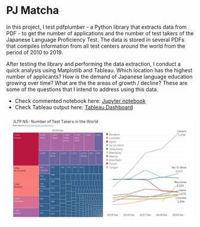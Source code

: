 # PJ Matcha
In this project, I test pdfplumber - a Python library that extracts data from PDF - to get the number of applications and the number of test takers of the Japanese Language Proficiency Test. The data is stored in several PDFs that compiles information from all test centers around the world from the period of 2010 to 2019.

After testing the library and performing the data extraction, I conduct a quick analysis using Matplotlib and Tableau. Which location has the highest number of applicants? How is the demand of Japanese language education growing over time? What are the the areas of growth / decline? These are some of the questions that I intend to address using this data.

- Check commented notebook here: [Jupyter notebook](PJ_Matcha.ipynb)
- Check Tableau output here: [Tableau Dashboard](https://public.tableau.com/views/JLPTAnalysis/Story1?:language=en-GB&:display_count=n&:origin=viz_share_link)

![outputsample.JPG](outputsample.JPG)
